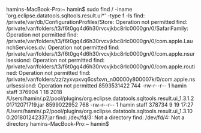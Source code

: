 hamins-MacBook-Pro:~ hamin$ sudo find / -iname 'org.eclipse.datatools.sqltools.result.ui*' -type f -ls
find: /private/var/db/ConfigurationProfiles/Store: Operation not permitted
find: /private/var/folders/t3/f6t0gq4d6h30rvcvjkbc8rlc0000gn/0/SafariFamily: Operation not permitted
find: /private/var/folders/t3/f6t0gq4d6h30rvcvjkbc8rlc0000gn/0/com.apple.LaunchServices.dv: Operation not permitted
find: /private/var/folders/t3/f6t0gq4d6h30rvcvjkbc8rlc0000gn/0/com.apple.nsurlsessiond: Operation not permitted
find: /private/var/folders/t3/f6t0gq4d6h30rvcvjkbc8rlc0000gn/0/com.apple.routined: Operation not permitted
find: /private/var/folders/zz/zyxvpxvq6csfxvn_n00000y800007k/0/com.apple.nsurlsessiond: Operation not permitted
8593531422      744 -rw-r--r--    1 hamin            staff              376904  1 18  2018 /Users/hamin/.p2/pool/plugins/org.eclipse.datatools.sqltools.result.ui_1.3.1.201712071719.jar
8599022952      768 -rw-r--r--    1 hamin            staff              378734  9 19 17:27 /Users/hamin/.p2/pool/plugins/org.eclipse.datatools.sqltools.result.ui_1.3.100.201801242337.jar
find: /dev/fd/3: Not a directory
find: /dev/fd/4: Not a directory
hamins-MacBook-Pro:~ hamin$
